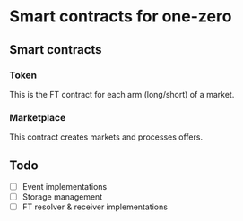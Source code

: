 # Smart contracts for one-zero

## Smart contracts

### Token

This is the FT contract for each arm (long/short) of a market.

### Marketplace

This contract creates markets and processes offers.

## Todo

- [ ] Event implementations
- [ ] Storage management
- [ ] FT resolver & receiver implementations
